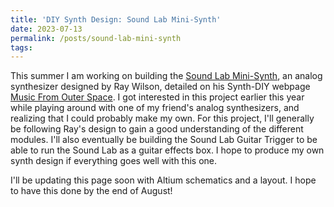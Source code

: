 ```yaml
---
title: 'DIY Synth Design: Sound Lab Mini-Synth'
date: 2023-07-13
permalink: /posts/sound-lab-mini-synth
tags:
---
```


This summer I am working on building the [Sound Lab Mini-Synth](http://musicfromouterspace.com/index.php?CATPARTNO=SLMS001PCB&PROJARG=SOUNDLABMINISYNTH%2Fsoundlabkludges%2FSOUNDLABKLUDGES.html&MAINTAB=SYNTHDIY&SONGID=NONE&VPW=1430&VPH=669), an analog synthesizer designed by Ray Wilson, detailed on his Synth-DIY webpage [Music From Outer Space](musicfromouterspace.com). I got interested in this project earlier this year while playing around with one of my friend's analog synthesizers, and realizing that I could probably make my own. For this project, I'll generally be following Ray's design to gain a good understanding of the different modules. I'll also eventually be building the Sound Lab Guitar Trigger to be able to run the Sound Lab as a guitar effects box. I hope to produce my own synth design if everything goes well with this one.

I'll be updating this page soon with Altium schematics and a layout. I hope to have this done by the end of August!
